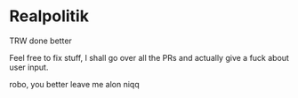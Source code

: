 # Realpolitik
TRW done better

Feel free to fix stuff, I shall go over all the PRs and actually give a fuck about user input.



robo, you better leave me alon niqq
